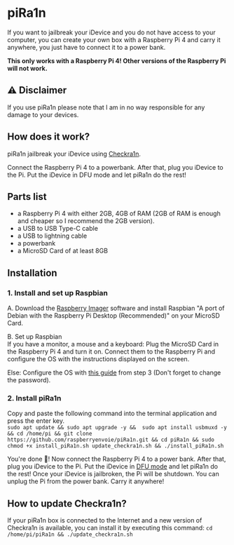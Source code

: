 # piRa1n
If you want to jailbreak your iDevice and you do not have access to your computer, you can create your own box with a Raspberry Pi 4 and carry it anywhere, you just have to connect it to a power bank.

**This only works with a Raspberry Pi 4! Other versions of the Raspberry Pi will not work.**

## ⚠️ Disclaimer
If you use piRa1n please note that I am in no way responsible for any damage to your devices.

## How does it work?
piRa1n jailbreak your iDevice using [Checkra1n](https://checkra.in/).

Connect the Raspberry Pi 4 to a powerbank. After that, plug you iDevice to the Pi. Put the iDevice in DFU mode and let piRa1n do the rest!

## Parts list
- a Raspberry Pi 4 with either 2GB, 4GB of RAM (2GB of RAM is enough and cheaper so I recommend the 2GB version).
- a USB to USB Type-C cable
- a USB to lightning cable
- a powerbank
- a MicroSD Card of at least 8GB

## Installation 

### 1. Install and set up Raspbian
A. Download the [Raspberry Imager](https://www.raspberrypi.org/downloads/) software and install Raspbian "A port of Debian with the Raspberry Pi Desktop (Recommended)" on your MicroSD Card.

B. Set up Raspbian\
If you have a monitor, a mouse and a keyboard: Plug the MicroSD Card in the Raspberry Pi 4 and turn it on. Connect them to the Raspberry Pi and configure the OS with the instructions displayed on the screen.

Else: Configure the OS with [this guide](https://www.jamesfmackenzie.com/2017/01/02/raspberry-pi-headless-rasbian-install/) from step 3 (Don't forget to change the password).

### 2. Install piRa1n
Copy and paste the following command into the terminal application and press the enter key.\
`sudo apt update && sudo apt upgrade -y &&  sudo apt install usbmuxd -y && cd /home/pi && git clone https://github.com/raspberryenvoie/piRa1n.git && cd piRa1n && sudo chmod +x install_piRa1n.sh update_checkra1n.sh && ./install_piRa1n.sh`

You're done 👏! Now connect the Raspberry Pi 4 to a power bank. After that, plug you iDevice to the Pi. Put the iDevice in [DFU mode](https://www.reddit.com/r/jailbreak/wiki/dfumode) and let piRa1n do the rest! Once your iDevice is jailbroken, the Pi will be shutdown. You can unplug the Pi from the power bank. Carry it anywhere!

## How to update Checkra1n?
If your piRa1n box is connected to the Internet and a new version of Checkra1n is available, you can install it by executing this command:
`cd /home/pi/piRa1n && ./update_checkra1n.sh`
